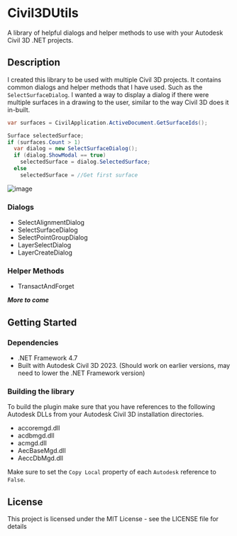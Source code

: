 # Civil3DUtils

A library of helpful dialogs and helper methods to use with your Autodesk Civil 3D .NET projects. 

## Description

I created this library to be used with multiple Civil 3D projects. It contains common dialogs and helper methods that I have used. Such as the `SelectSurfaceDialog`. I wanted a way to display a dialog if there were multiple surfaces in a drawing to the user, similar to the way Civil 3D does it in-built. 

```cs
var surfaces = CivilApplication.ActiveDocument.GetSurfaceIds();

Surface selectedSurface;
if (surfaces.Count > 1)
  var dialog = new SelectSurfaceDialog();
  if (dialog.ShowModal == true)
    selectedSurface = dialog.SelectedSurface;
  else
    selectedSurface = //Get first surface
```

![image](https://user-images.githubusercontent.com/79826944/233510297-7b0108a3-d9ad-4911-bfc9-f651a89115c4.png)

### Dialogs
* SelectAlignmentDialog
* SelectSurfaceDialog
* SelectPointGroupDialog
* LayerSelectDialog
* LayerCreateDialog

### Helper Methods
* TransactAndForget

***More to come***

## Getting Started

### Dependencies

* .NET Framework 4.7
* Built with Autodesk Civil 3D 2023. (Should work on earlier versions, may need to lower the .NET Framework version)

### Building the library

To build the plugin make sure that you have references to the following Autodesk DLLs from your Autodesk Civil 3D installation directories.

* accoremgd.dll
* acdbmgd.dll
* acmgd.dll
* AecBaseMgd.dll
* AeccDbMgd.dll

Make sure to set the `Copy Local` property of each `Autodesk` reference to `False`.

## License

This project is licensed under the MIT License - see the LICENSE file for details
